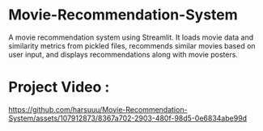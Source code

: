 # Movie-Recommendation-System
A movie recommendation system using Streamlit. It loads movie data and similarity metrics from pickled files, recommends similar movies based on user input, and displays recommendations along with movie posters.

# Project Video :

https://github.com/harsuuu/Movie-Recommendation-System/assets/107912873/8367a702-2903-480f-98d5-0e6834abe99d

